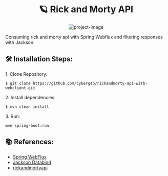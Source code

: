 <h1 align="center" id="title">🪐 Rick and Morty API</h1>

<p align="center"><img src="https://socialify.git.ci/cyberg4b/rickandmorty-api-with-webclient/image?language=1&amp;logo=https%3A%2F%2Frickandmortyapi.com%2Fapi%2Fcharacter%2Favatar%2F483.jpeg&amp;name=1&amp;owner=1&amp;stargazers=1&amp;theme=Dark" alt="project-image"></p>

<p id="description">Consuming rick and morty api with Spring Webflux and filtering responses with Jackson.</p>

<h2>🛠️ Installation Steps:</h2>
<p>1. Clone Repository:</p>

```
$ git clone https://github.com/cyberg4b/rickandmorty-api-with-webclient.git
```

<p>2. Install dependencies:</p>

```
$ mvn clean install
```

<p>3. Run:</p>

```
mvn spring-boot:run
```
<h2>📚 References:</h2>
<ul>
  <li><a href="https://docs.spring.io/spring-framework/reference/web/webflux.html" target="_blank">Spring WebFlux</a></li>
  <li><a href="https://javadoc.io/doc/com.fasterxml.jackson.core/jackson-annotations/latest/index.html" target="_blank">Jackson Databind</a></li>
  <li><a href="https://rickandmortyapi.com/documentation" target="_blank">rickandmortyapi</a></li>
</ul>
